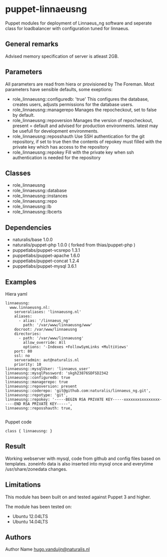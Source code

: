 puppet-linnaeusng
===================

Puppet modules for deployment of Linnaeus_ng software and seperate class for loadbalancer with configuration tuned for linnaeus. 

General remarks
-------------
Advised memory specification of server is atleast 2GB.

Parameters
-------------
All parameters are read from hiera or provisioned by The Foreman. Most parameters have sensible defaults, some exeptions: 
- role_linnaeusng::configuredb: 'true' 
This configures the database, creates users, adjusts permissions for the database users.
- role_linnaeusng::managerepo
Manages the repocheckout, set to false by default. 
- role_linnaeusng::repoversion
Manages the version of repocheckout, present = default and advised for production environments. latest may be usefull for development environments. 
- role_linnaeusng::reposshauth
Use SSH authentication for the git repository, if set to true then the contents of repokey must filled with the private key which has access to the repository
- role_linnaeusng::repokey
Fill with the private key when ssh authentication is needed for the repository



Classes
-------------
- role_linnaeusng
- role_linnaeusng::database
- role_linnaeusng::instances
- role_linnaeusng::repo
- role_linnaeusng::lb
- role_linnaeusng::lbcerts


Dependencies
-------------
- naturalis/base 1.0.0
- naturalis/puppet-php 1.0.0 ( forked from thias/puppet-php )
- puppetlabs/puppet-vcsrepo 1.3.1
- puppetlabs/puppet-apache 1.6.0
- puppetlabs/puppet-concat 1.2.4
- puppetlabs/puppet-mysql 3.6.1


Examples
-------------
Hiera yaml


```
linnaeusng:
  www.linnaeusng.nl:
    serveraliases: 'linnaeusng.nl'
    aliases:
      - alias: '/linnaeus_ng'
        path: '/var/www/linnaeusng/www'
    docroot: /var/www/linnaeusng
    directories:
      - path: '/var/www/linnaeusng'
        allow_override: All
        options: '-Indexes +FollowSymLinks +MultiViews'
    port: 80
    ssl: no
    serveradmin: aut@naturalis.nl
    priority: 10
linnaeusng::mysqlUser: 'linnaeus_user'
linnaeusng::mysqlPassword: 'skgh23876SDFSD2342
linnaeusng::configuredb: true
linnaeusng::managerepo: true
linnaeusng::repoversion: present
linnaeusng::coderepo: 'git@github.com:naturalis/linnaeus_ng.git',
linnaeusng::repotype: 'git',
linnaeusng::repokey: '-----BEGIN RSA PRIVATE KEY-----xxxxxxxsxxxxxxxx-----END RSA PRIVATE KEY-----',
linnaeusng::reposshauth: true,


```
Puppet code
```
class { linnaeusng: }
```
Result
-------------
Working webserver with mysql, code from github and config files based on templates. zoneinfo data is also inserted into mysql once and everytime /usr/share/zonedata changes. 


Limitations
-------------
This module has been built on and tested against Puppet 3 and higher.


The module has been tested on:
- Ubuntu 12.04LTS
- Ubuntu 14.04LTS

Authors
-------------
Author Name <hugo.vanduijn@naturalis.nl>

